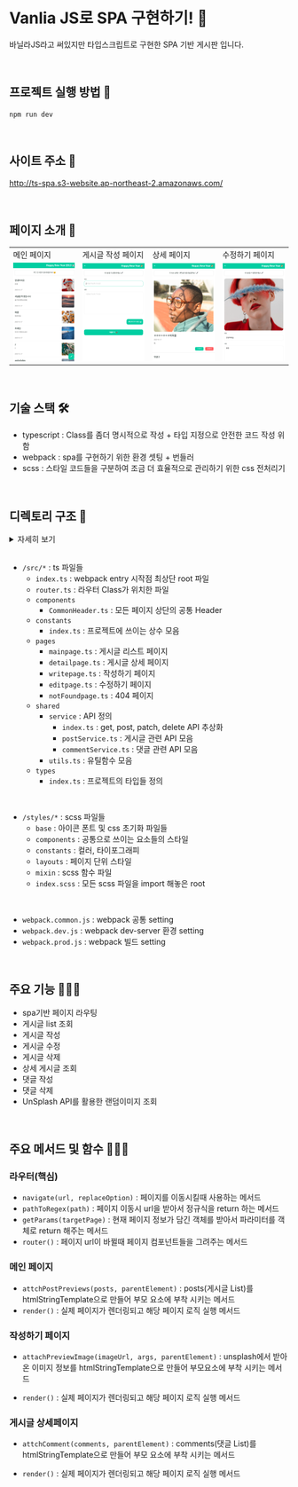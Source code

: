 # Vanlia JS로 SPA 구현하기! 🍨

바닐라JS라고 써있지만 타입스크립트로 구현한 SPA 기반 게시판 입니다.

<br>

## 프로젝트 실행 방법 🚀

```
npm run dev
```

<br>

## 사이트 주소 🪩

http://ts-spa.s3-website.ap-northeast-2.amazonaws.com/

<br>

## 페이지 소개 🌁

<table>
  <tr>
    <td>메인 페이지</td>
    <td>게시글 작성 페이지</td>
    <td>상세 페이지</td>
    <td>수정하기 페이지</td>
  </tr>
  <tr>
    <td>
      <img src="./assets/images/main.png">
    </td>
    <td>
     <img src="./assets/images/write.png">
    </td>
     <td>
      <img src="./assets/images/detail.png">
    </td>
    <td>
     <img src="./assets/images/edit.png">
    </td>
  </tr>
  
</table>

<br>

## 기술 스택 🛠️

- typescript : Class를 좀더 명시적으로 작성 + 타입 지정으로 안전한 코드 작성 위함
- webpack : spa를 구현하기 위한 환경 셋팅 + 번들러
- scss : 스타일 코드들을 구분하여 조금 더 효율적으로 관리하기 위한 css 전처리기

<br>

## 디렉토리 구조 📂

<details markdown="1">
<summary>자세히 보기</summary>

```
.
├── README.md
├── package-lock.json
├── package.json
├── index.html
├── src
│   ├── index.ts
│   ├── router.ts
│   ├── pages
│   │   ├── mainpage.ts
│   │   ├── writepage.ts
│   │   ├── editpage.ts
│   │   ├── detailpage.ts
│   │   └── notFoundpage.ts
│   ├── components
│   │   └── CommonHeader.ts
│   ├── constants
│   │   └── index.ts
│   ├── shared
│   │   └── service
│   │       ├── index.ts
│   │       ├── postService.ts
│   │       └── commentService.ts
│   └── types
│        └── index.ts
├── styles
│   ├── index.scss
│   ├── components
│   ├── constants
│   ├── layouts
│   └── mixin
|
├── prettierrc.json
├── babel.config.json
├── tsconfig.json
├── webpack.common.js
├── webpack.dev.js
└── webpack.prod.js
```

</details>

<br>

- `/src/*` : ts 파일들
  - `index.ts` : webpack entry 시작점 최상단 root 파일
  - `router.ts` : 라우터 Class가 위치한 파일
  - `components`
    - `CommonHeader.ts` : 모든 페이지 상단의 공통 Header
  - `constants`
    - `index.ts` : 프로젝트에 쓰이는 상수 모음
  - `pages`
    - `mainpage.ts` : 게시글 리스트 페이지
    - `detailpage.ts` : 게시글 상세 페이지
    - `writepage.ts` : 작성하기 페이지
    - `editpage.ts` : 수정하기 페이지
    - `notFoundpage.ts` : 404 페이지
  - `shared`
    - `service` : API 정의
      - `index.ts` : get, post, patch, delete API 추상화
      - `postService.ts` : 게시글 관련 API 모음
      - `commentService.ts` : 댓글 관련 API 모음
    - `utils.ts` : 유틸함수 모음
  - `types`
    - `index.ts` : 프로젝트의 타입들 정의

<br>

- `/styles/*` : scss 파일들
  - `base` : 아이콘 폰트 및 css 초기화 파일들
  - `components` : 공통으로 쓰이는 요소들의 스타일
  - `constants` : 컬러, 타이포그래피
  - `layouts` : 페이지 단위 스타일
  - `mixin` : scss 함수 파일
  - `index.scss` : 모든 scss 파일을 import 해놓은 root

<br>

- `webpack.common.js` : webpack 공통 setting
- `webpack.dev.js` : webpack dev-server 환경 setting
- `webpack.prod.js` : webpack 빌드 setting

<br>

## 주요 기능 🧑🏼‍🏫

- spa기반 페이지 라우팅
- 게시글 list 조회
- 게시글 작성
- 게시글 수정
- 게시글 삭제
- 상세 게시글 조회
- 댓글 작성
- 댓글 삭제
- UnSplash API를 활용한 랜덤이미지 조회

<br>

## 주요 메서드 및 함수 🧑🏻‍💻

### 라우터(핵심)

- `navigate(url, replaceOption)` : 페이지를 이동시킬때 사용하는 메서드
- `pathToRegex(path)` : 페이지 이동시 url을 받아서 정규식을 return 하는 메서드
- `getParams(targetPage)` : 현재 페이지 정보가 담긴 객체를 받아서 파라미터를 객체로 return 해주는 메서드
- `router()` : 페이지 url이 바뀔때 페이지 컴포넌트들을 그려주는 메서드

### 메인 페이지

- `attchPostPreviews(posts, parentElement)` : posts(게시글 List)를 htmlStringTemplate으로 만들어 부모 요소에 부착 시키는 메서드
- `render()` : 실제 페이지가 렌더링되고 해당 페이지 로직 실행 메서드

### 작성하기 페이지

- `attachPreviewImage(imageUrl, args, parentElement)` : unsplash에서 받아온 이미지 정보를 htmlStringTemplate으로 만들어 부모요소에 부착 시키는 메서드

- `render()` : 실제 페이지가 렌더링되고 해당 페이지 로직 실행 메서드

### 게시글 상세페이지

- `attchComment(comments, parentElement)` : comments(댓글 List)를 htmlStringTemplate으로 만들어 부모 요소에 부착 시키는 메서드

- `render()` : 실제 페이지가 렌더링되고 해당 페이지 로직 실행 메서드
